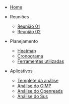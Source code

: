* [Home](/)

* Reuniões
  - [Reunião 01](reunioes/ata01.md)
  - [Reunião 02](reunioes/ata02.md)


* Planejamento 
  - [Heatmap]()
  - [Cronograma]()
  - [Ferramentas utilizadas](planejamento/ferramentas.md)
 
* Aplicativos
  - [Templete da análise](aplicativos/Templete_Analise.md)
  - [Análise do GIMP](aplicativos/analise_GIMP.md)
  - [Análise do Openreads](aplicativos/analise_Openreads.md)
  - [Análise do Sus](aplicativos/analise_sus.md)

